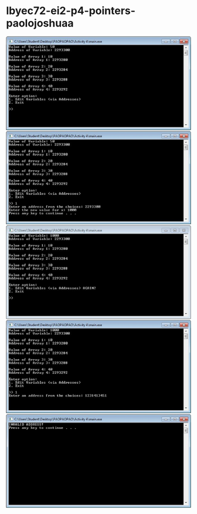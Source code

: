 # lbyec72-ei2-p4-pointers-paolojoshuaa

![](main1.JPG)
![](main2.JPG)
![](main3.JPG)
![](mainerror1.JPG)
![](mainerror2.JPG)

